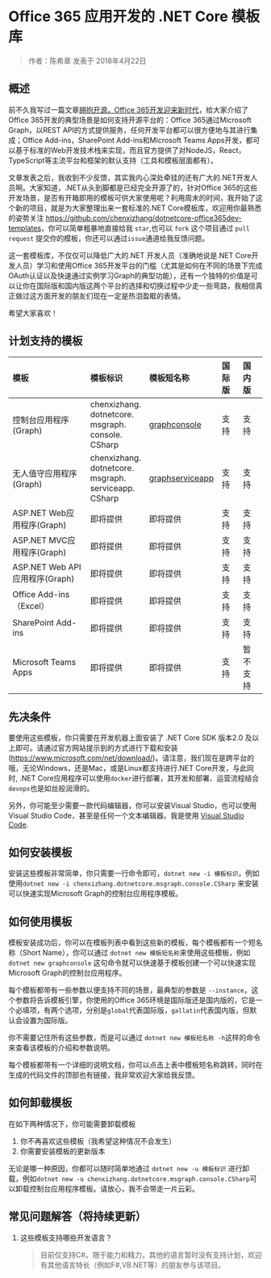 # Office 365 应用开发的 .NET Core 模板库

> 作者：陈希章 发表于 2018年4月22日

## 概述

前不久我写过一篇文章[拥抱开源，Office 365开发迎来新时代](https://github.com/chenxizhang/office365dev/blob/master/docs/office365opensource.md)，给大家介绍了Office 365开发的典型场景是如何支持开源平台的：Office 365通过Microsoft Graph，以REST API的方式提供服务，任何开发平台都可以很方便地与其进行集成；Office Add-ins，SharePoint Add-ins和Microsoft Teams Apps开发，都可以基于标准的Web开发技术栈来实现，而且官方提供了对NodeJS，React，TypeScript等主流平台和框架的默认支持（工具和模板层面都有）。

文章发表之后，我收到不少反馈，其实我内心深处牵挂的还有广大的.NET开发人员啊。大家知道，.NET从头到脚都是已经完全开源了的，针对Office 365的这些开发场景，是否有开箱即用的模板可供大家使用呢？利用周末的时间，我开始了这个新的项目，就是为大家整理出来一套标准的.NET Core模板库，欢迎用你最熟悉的姿势关注 <https://github.com/chenxizhang/dotnetcore-office365dev-templates>，你可以简单粗暴地直接给我 `star`,也可以 `fork` 这个项目通过 `pull request` 提交你的模板，你还可以通过`issue`通道给我反馈问题。

这一套模板库，不仅仅可以降低广大的.NET 开发人员（准确地说是.NET Core开发人员）学习和使用Office 365开发平台的门槛（尤其是如何在不同的场景下完成OAuth认证以及快速通过实例学习Graph的典型功能），还有一个独特的价值是可以让你在国际版和国内版这两个平台的选择和切换过程中少走一些弯路，我相信真正做过这方面开发的朋友们现在一定是热泪盈眶的表情。

希望大家喜欢！

## 计划支持的模板

|模板|模板标识|模板短名称|国际版|国内版|
|:---|:---|:---|:---|:---|
|控制台应用程序(Graph)|chenxizhang.<br />dotnetcore.<br />msgraph.<br />console.<br />CSharp|[graphconsole](https://github.com/chenxizhang/dotnetcore-office365dev-templates/blob/master/dotnetcore-graph-console/README.md)|支持|支持|
|无人值守应用程序(Graph)|chenxizhang.<br />dotnetcore.<br />msgraph.<br />serviceapp.<br />CSharp|[graphserviceapp](https://github.com/chenxizhang/dotnetcore-office365dev-templates/tree/master/dotnetcore-graph-serviceapp/README.md)|支持|支持|
|ASP.NET Web应用程序(Graph)|即将提供|即将提供|支持|支持|
|ASP.NET MVC应用程序(Graph)|即将提供|即将提供|支持|支持|
|ASP.NET Web API 应用程序(Graph)|即将提供|即将提供|支持|支持|
|Office Add-ins （Excel）|即将提供|即将提供|支持|支持|
|SharePoint Add-ins |即将提供|即将提供|支持|支持|
|Microsoft Teams Apps |即将提供|即将提供|支持|暂不支持|

## 先决条件

要使用这些模板，你只需要在开发机器上面安装了 .NET Core SDK 版本2.0 及以上即可。请通过官方网站提示到的方式进行下载和安装(<https://www.microsoft.com/net/download/>)。请注意，我们现在是跨平台的哦，无论Windows，还是Mac，或是Linux都支持进行.NET Core开发，与此同时, .NET Core应用程序可以使用`docker`进行部署，其开发和部署、运营流程结合`devops`也是如丝般润滑的。

另外，你可能至少需要一款代码编辑器，你可以安装Visual Studio，也可以使用Visual Studio Code，甚至是任何一个文本编辑器。我是使用 [Visual Studio Code](http://code.visualstudio.com/).

## 如何安装模板

安装这些模板非常简单，你只需要一行命令即可，`dotnet new -i 模板标识`，例如使用`dotnet new -i chenxizhang.dotnetcore.msgraph.console.CSharp` 来安装可以快速实现Microsoft Graph的控制台应用程序模板。

## 如何使用模板

模板安装成功后，你可以在模板列表中看到这些新的模板，每个模板都有一个短名称（Short Name），你可以通过 `dotnet new 模板短名称`来使用这些模板，例如 `dotnet new graphconsole` 这句命令就可以快速基于模板创建一个可以快速实现Microsoft Graph的控制台应用程序。

每个模板都带有一些参数以便支持不同的场景，最典型的参数是 `--instance`，这个参数将告诉模板引擎，你使用的Office 365环境是国际版还是国内版的，它是一个必填项，有两个选项，分别是`global`代表国际版，`gallatin`代表国内版，但默认会设置为国际版。

你不需要记住所有这些参数，而是可以通过 `dotnet new 模板短名称 -h`这样的命令来查看该模板的介绍和参数说明。

每个模板都带有一个详细的说明文档，你可以点击上表中模板短名称跳转，同时在生成的代码文件的顶部也有链接，我非常欢迎大家给我反馈。

## 如何卸载模板

在如下两种情况下，你可能需要卸载模板

1. 你不再喜欢这些模板（我希望这种情况不会发生）
1. 你需要安装模板的更新版本

无论是哪一种原因，你都可以随时简单地通过 `dotnet new -u 模板标识` 进行卸载，例如`dotnet new -u chenxizhang.dotnetcore.msgraph.console.CSharp`可以卸载控制台应用程序模板。请放心，我不会带走一片云彩。

## 常见问题解答（将持续更新）

1. 这些模板支持哪些开发语言？
    >目前仅支持C#。限于能力和精力，其他的语言暂时没有支持计划，欢迎有其他语言特长（例如F#,VB.NET等）的朋友参与该项目。